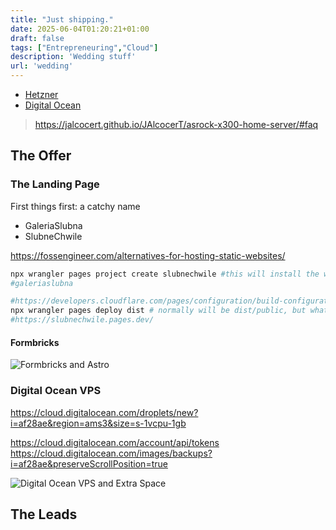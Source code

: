 ```yaml
---
title: "Just shipping."
date: 2025-06-04T01:20:21+01:00
draft: false
tags: ["Entrepreneuring","Cloud"]
description: 'Wedding stuff'
url: 'wedding'
---
```



* [Hetzner](https://www.hetzner.com/cloud/)
* [Digital Ocean](https://www.digitalocean.com/pricing) 

> https://jalcocert.github.io/JAlcocerT/asrock-x300-home-server/#faq


## The Offer

### The Landing Page

First things first: a catchy name

* GaleriaSlubna
* SlubneChwile

https://fossengineer.com/alternatives-for-hosting-static-websites/

```sh
npx wrangler pages project create slubnechwile #this will install the wrangler CLI package
#galeriaslubna

#https://developers.cloudflare.com/pages/configuration/build-configuration/#framework-presets
npx wrangler pages deploy dist # normally will be dist/public, but whatever <BUILD_OUTPUT_DIRECTORY>
#https://slubnechwile.pages.dev/
```

#### Formbricks

![Formbricks and Astro](/blog_img/entrepre/wedding/formbrics-astro.png)


### Digital Ocean VPS

https://cloud.digitalocean.com/droplets/new?i=af28ae&region=ams3&size=s-1vcpu-1gb

https://cloud.digitalocean.com/account/api/tokens
https://cloud.digitalocean.com/images/backups?i=af28ae&preserveScrollPosition=true


![Digital Ocean VPS and Extra Space](/blog_img/entrepre/wedding/DO-VPS.png)


## The Leads

